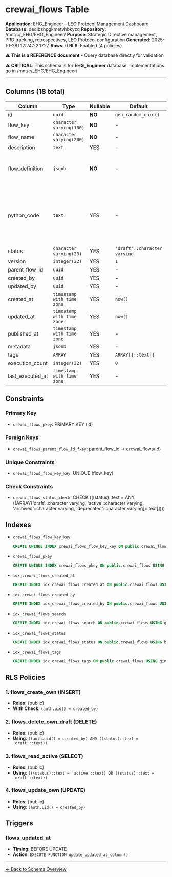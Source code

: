 # crewai_flows Table

**Application**: EHG_Engineer - LEO Protocol Management Dashboard
**Database**: dedlbzhpgkmetvhbkyzq
**Repository**: /mnt/c/_EHG/EHG_Engineer/
**Purpose**: Strategic Directive management, PRD tracking, retrospectives, LEO Protocol configuration
**Generated**: 2025-10-28T12:24:22.172Z
**Rows**: 0
**RLS**: Enabled (4 policies)

⚠️ **This is a REFERENCE document** - Query database directly for validation

⚠️ **CRITICAL**: This schema is for **EHG_Engineer** database. Implementations go in /mnt/c/_EHG/EHG_Engineer/

---

## Columns (18 total)

| Column | Type | Nullable | Default | Description |
|--------|------|----------|---------|-------------|
| id | `uuid` | **NO** | `gen_random_uuid()` | - |
| flow_key | `character varying(100)` | **NO** | - | - |
| flow_name | `character varying(200)` | **NO** | - | - |
| description | `text` | YES | - | - |
| flow_definition | `jsonb` | **NO** | - | JSON from React Flow: nodes, edges, positions, configurations |
| python_code | `text` | YES | - | Auto-generated Python code using CrewAI Flows decorators (@start, @listen, @router) |
| status | `character varying(20)` | YES | `'draft'::character varying` | - |
| version | `integer(32)` | YES | `1` | - |
| parent_flow_id | `uuid` | YES | - | - |
| created_by | `uuid` | YES | - | - |
| updated_by | `uuid` | YES | - | - |
| created_at | `timestamp with time zone` | YES | `now()` | - |
| updated_at | `timestamp with time zone` | YES | `now()` | - |
| published_at | `timestamp with time zone` | YES | - | - |
| metadata | `jsonb` | YES | - | - |
| tags | `ARRAY` | YES | `ARRAY[]::text[]` | - |
| execution_count | `integer(32)` | YES | `0` | - |
| last_executed_at | `timestamp with time zone` | YES | - | - |

## Constraints

### Primary Key
- `crewai_flows_pkey`: PRIMARY KEY (id)

### Foreign Keys
- `crewai_flows_parent_flow_id_fkey`: parent_flow_id → crewai_flows(id)

### Unique Constraints
- `crewai_flows_flow_key_key`: UNIQUE (flow_key)

### Check Constraints
- `crewai_flows_status_check`: CHECK (((status)::text = ANY ((ARRAY['draft'::character varying, 'active'::character varying, 'archived'::character varying, 'deprecated'::character varying])::text[])))

## Indexes

- `crewai_flows_flow_key_key`
  ```sql
  CREATE UNIQUE INDEX crewai_flows_flow_key_key ON public.crewai_flows USING btree (flow_key)
  ```
- `crewai_flows_pkey`
  ```sql
  CREATE UNIQUE INDEX crewai_flows_pkey ON public.crewai_flows USING btree (id)
  ```
- `idx_crewai_flows_created_at`
  ```sql
  CREATE INDEX idx_crewai_flows_created_at ON public.crewai_flows USING btree (created_at DESC)
  ```
- `idx_crewai_flows_created_by`
  ```sql
  CREATE INDEX idx_crewai_flows_created_by ON public.crewai_flows USING btree (created_by)
  ```
- `idx_crewai_flows_search`
  ```sql
  CREATE INDEX idx_crewai_flows_search ON public.crewai_flows USING gin (to_tsvector('english'::regconfig, (((COALESCE(flow_name, ''::character varying))::text || ' '::text) || COALESCE(description, ''::text))))
  ```
- `idx_crewai_flows_status`
  ```sql
  CREATE INDEX idx_crewai_flows_status ON public.crewai_flows USING btree (status)
  ```
- `idx_crewai_flows_tags`
  ```sql
  CREATE INDEX idx_crewai_flows_tags ON public.crewai_flows USING gin (tags)
  ```

## RLS Policies

### 1. flows_create_own (INSERT)

- **Roles**: {public}
- **With Check**: `(auth.uid() = created_by)`

### 2. flows_delete_own_draft (DELETE)

- **Roles**: {public}
- **Using**: `((auth.uid() = created_by) AND ((status)::text = 'draft'::text))`

### 3. flows_read_active (SELECT)

- **Roles**: {public}
- **Using**: `(((status)::text = 'active'::text) OR ((status)::text = 'draft'::text))`

### 4. flows_update_own (UPDATE)

- **Roles**: {public}
- **Using**: `(auth.uid() = created_by)`

## Triggers

### flows_updated_at

- **Timing**: BEFORE UPDATE
- **Action**: `EXECUTE FUNCTION update_updated_at_column()`

---

[← Back to Schema Overview](../database-schema-overview.md)
